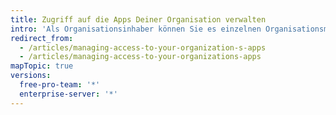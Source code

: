 ```yaml
---
title: Zugriff auf die Apps Deiner Organisation verwalten
intro: 'Als Organisationsinhaber können Sie es einzelnen Organisationsmitgliedern erlauben, {% data variables.product.prodname_github_app %}s in Ihrer Organisation zu verwalten.'
redirect_from:
  - /articles/managing-access-to-your-organization-s-apps
  - /articles/managing-access-to-your-organizations-apps
mapTopic: true
versions:
  free-pro-team: '*'
  enterprise-server: '*'
---
```


